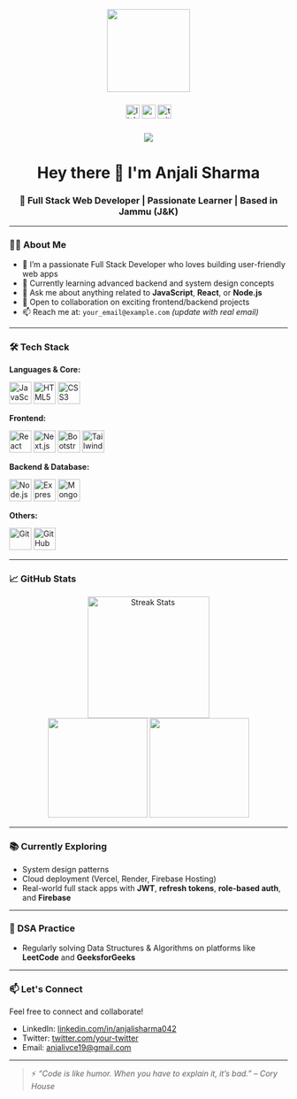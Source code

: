<div align="center">
  <img height="150" src="https://media.giphy.com/media/M9gbBd9nbDrOTu1Mqx/giphy.gif" />
</div>

###

<div align="center">
  <img src="https://img.shields.io/static/v1?message=LinkedIn&logo=linkedin&label=&color=0077B5&logoColor=white&labelColor=&style=for-the-badge" height="25" alt="linkedin logo" />
  <img src="https://img.shields.io/static/v1?message=YouTube&logo=youtube&label=&color=FF0000&logoColor=white&labelColor=&style=for-the-badge" height="25" alt="youtube logo" />
  <img src="https://img.shields.io/static/v1?message=Twitter&logo=twitter&label=&color=1DA1F2&logoColor=white&labelColor=&style=for-the-badge" height="25" alt="twitter logo" />
</div>

###

<div align="center">
  <img src="https://visitor-badge.laobi.icu/badge?page_id=anjalisharma.anjalisharma" />
</div>

###

<h1 align="center">Hey there 👋 I'm Anjali Sharma</h1>

###

<h3 align="center">🚀 Full Stack Web Developer | Passionate Learner | Based in Jammu (J&K)</h3>

---

### 👩‍💻 About Me

- 🔭 I’m a passionate Full Stack Developer who loves building user-friendly web apps  
- 🌱 Currently learning advanced backend and system design concepts  
- 💬 Ask me about anything related to **JavaScript**, **React**, or **Node.js**  
- 🤝 Open to collaboration on exciting frontend/backend projects  
- 📫 Reach me at: `your_email@example.com` *(update with real email)*  

---

### 🛠️ Tech Stack

**Languages & Core:**
<div align="left">
  <img src="https://cdn.jsdelivr.net/gh/devicons/devicon/icons/javascript/javascript-original.svg" height="40" alt="JavaScript" />
  <img src="https://cdn.jsdelivr.net/gh/devicons/devicon/icons/html5/html5-original.svg" height="40" alt="HTML5" />
  <img src="https://cdn.jsdelivr.net/gh/devicons/devicon/icons/css3/css3-original.svg" height="40" alt="CSS3" />
</div>

**Frontend:**
<div align="left">
  <img src="https://cdn.jsdelivr.net/gh/devicons/devicon/icons/react/react-original.svg" height="40" alt="React" />
  <img src="https://cdn.jsdelivr.net/gh/devicons/devicon/icons/nextjs/nextjs-original.svg" height="40" alt="Next.js" />
  <img src="https://cdn.jsdelivr.net/gh/devicons/devicon/icons/bootstrap/bootstrap-original.svg" height="40" alt="Bootstrap" />
  <img src="https://cdn.jsdelivr.net/gh/devicons/devicon/icons/tailwindcss/tailwindcss-plain.svg" height="40" alt="Tailwind CSS" />
</div>

**Backend & Database:**
<div align="left">
  <img src="https://cdn.jsdelivr.net/gh/devicons/devicon/icons/nodejs/nodejs-original.svg" height="40" alt="Node.js" />
  <img src="https://cdn.jsdelivr.net/gh/devicons/devicon/icons/express/express-original.svg" height="40" alt="Express" />
  <img src="https://cdn.jsdelivr.net/gh/devicons/devicon/icons/mongodb/mongodb-original.svg" height="40" alt="MongoDB" />
</div>

**Others:**
<div align="left">
  <img src="https://cdn.jsdelivr.net/gh/devicons/devicon/icons/git/git-original.svg" height="40" alt="Git" />
  <img src="https://cdn.jsdelivr.net/gh/devicons/devicon/icons/github/github-original.svg" height="40" alt="GitHub" />
</div>

---

### 📈 GitHub Stats

<div align="center">
  <img src="https://github-readme-streak-stats.herokuapp.com?user=anjalisharma&theme=dark&border_radius=5&date_format=M%20j%5B%2C%20Y%5D" height="220" alt="Streak Stats" />
</div>

<div align="center">
  <img src="https://github-readme-stats.vercel.app/api?username=anjalisharma&show_icons=true&theme=dark" height="180" />
  <img src="https://github-readme-stats.vercel.app/api/top-langs/?username=anjalisharma&layout=compact&theme=dark" height="180" />
</div>

---

### 📚 Currently Exploring

- System design patterns  
- Cloud deployment (Vercel, Render, Firebase Hosting)  
- Real-world full stack apps with **JWT**, **refresh tokens**, **role-based auth**, and **Firebase**

---

### 🧠 DSA Practice

- Regularly solving Data Structures & Algorithms on platforms like **LeetCode** and **GeeksforGeeks**

---

### 📫 Let's Connect

Feel free to connect and collaborate!

- LinkedIn: [linkedin.com/in/anjalisharma042](#)
- Twitter: [twitter.com/your-twitter](#)
- Email: anjalivce19@gmail.com

---

> ⚡ *“Code is like humor. When you have to explain it, it’s bad.” – Cory House*

